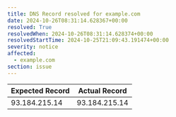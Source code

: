 ```yaml
---
title: DNS Record resolved for example.com
date: 2024-10-26T08:31:14.628367+00:00
resolved: True
resolvedWhen: 2024-10-26T08:31:14.628374+00:00
resolvedStartTime: 2024-10-25T21:09:43.191474+00:00
severity: notice
affected:
  - example.com
section: issue
---
```


| Expected Record  | Actual Record  |
|------------------|----------------|
| 93.184.215.14 | 93.184.215.14 |
